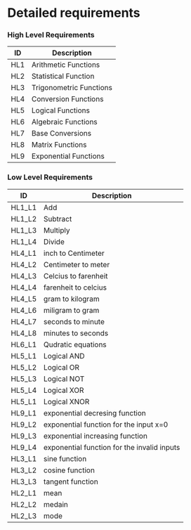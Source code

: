 # Detailed requirements  

### High Level Requirements  

| **ID** | **Description** |
| --- | --- |
| HL1 | Arithmetic Functions |
| HL2 | Statistical Function |
| HL3 | Trigonometric Functions |
| HL4 | Conversion Functions |
| HL5 | Logical Functions |
| HL6 | Algebraic Functions |
| HL7 | Base Conversions |
| HL8 | Matrix Functions |
| HL9 | Exponential Functions |

### Low Level Requirements


| **ID** | **Description** |
| --- | --- |
| HL1_L1 | Add |
| HL1_L2 | Subtract |
| HL1_L3 | Multiply |
| HL1_L4 | Divide |
| HL4_L1 | inch to Centimeter |
| HL4_L2 | Centimeter to meter |
| HL4_L3 | Celcius to farenheit |
| HL4_L4 | farenheit to celcius |
| HL4_L5 | gram to kilogram |
| HL4_L6 | miligram to gram |
| HL4_L7 | seconds to minute |
| HL4_L8 | minutes to seconds |
| HL6_L1 | Qudratic equations  |
| HL5_L1 | Logical AND |
| HL5_L2 | Logical OR |
| HL5_L3 | Logical NOT|
| HL5_L4 | Logical XOR|
| HL5_L1 | Logical XNOR|
| HL9_L1 | exponential decresing function |
| HL9_L2 | exponential function for the input x=0  |
| HL9_L3 | exponential increasing function |
| HL9_L4 | exponential function for the invalid inputs |
| HL3_L1 | sine function  |
| HL3_L2 | cosine function  |
| HL3_L3 | tangent function |
| HL2_L1 | mean  |
| HL2_L2 | medain |
| HL2_L3 | mode |








